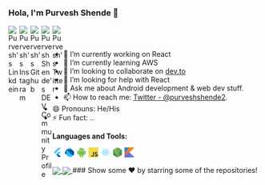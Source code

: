 ### Hola, I'm Purvesh Shende 👋

<a href="https://www.linkedin.com/in/purvesh-shende-a08293170/">
  <img align="left" alt="Purvesh's Linkdein" width="22px" src="https://www.flaticon.com/svg/vstatic/svg/174/174857.svg?token=exp=1611946676~hmac=c455e9366ea9814bee8fe7a221b1e71f" />
  
<a href="https://www.instagram.com/coder_purvesh/">
  <img align="left" alt="Purvesh's Instagram" width="22px" src="https://www.flaticon.com/svg/vstatic/svg/2111/2111463.svg?token=exp=1611946740~hmac=f93f87ef7f95875e7389c1e4e5abb22d" />
  
 <a href="https://github.com/purveshshende2">
  <img align="left" alt="Purvesh's Github" width="22px" src="https://www.flaticon.com/svg/vstatic/svg/733/733553.svg?token=exp=1611947018~hmac=ece3f65d4c72610d03282efe242c7720" />
  <a href="https://dev.to/purveshshende2">
  <img align="left" img src="https://d2fltix0v2e0sb.cloudfront.net/dev-badge.svg" alt="Purvesh Shende's DEV Community Profile"  width="22px">
</a>
  <a href="https://twitter.com/purveshshende2">
  <img align="left" alt="Purvesh's Twitter" width="22px" src="https://www.flaticon.com/svg/vstatic/svg/145/145812.svg?token=exp=1611947258~hmac=ac27b50368edbad11395a884195f1772" />
</a>
<br/>
<br/>

- 🔭 I’m currently working on React
- 🌱 I’m currently learning AWS
- 👯 I’m looking to collaborate on [dev.to](https://dev.to/purveshshende2)
- 🤔 I’m looking for help with React
- 💬 Ask me about Android development & web dev stuff.
- 📫 How to reach me: [Twitter - @purveshshende2](https://twitter.com/purveshshende2).
- 😄 Pronouns: He/His
- ⚡ Fun fact: ..


**Languages and Tools:**  

<code><img height="20" src="https://raw.githubusercontent.com/github/explore/80688e429a7d4ef2fca1e82350fe8e3517d3494d/topics/flutter/flutter.png"></code>
<code><img height="20" src="https://raw.githubusercontent.com/github/explore/80688e429a7d4ef2fca1e82350fe8e3517d3494d/topics/dart/dart.png"></code>
<code><img height="20" src="https://raw.githubusercontent.com/github/explore/80688e429a7d4ef2fca1e82350fe8e3517d3494d/topics/android/android.png"></code>
<code><img height="20" src="https://raw.githubusercontent.com/github/explore/80688e429a7d4ef2fca1e82350fe8e3517d3494d/topics/javascript/javascript.png"></code>
<code><img height="20" src="https://raw.githubusercontent.com/github/explore/80688e429a7d4ef2fca1e82350fe8e3517d3494d/topics/react/react.png"></code>
<code><img height="20" src="https://raw.githubusercontent.com/github/explore/80688e429a7d4ef2fca1e82350fe8e3517d3494d/topics/nodejs/nodejs.png"></code> 
<code><img height="20" src="https://raw.githubusercontent.com/github/explore/80688e429a7d4ef2fca1e82350fe8e3517d3494d/topics/kotlin/kotlin.png"></code>    

<a href="https://github.com/purveshshende2">
  <img align="center" src="https://github-readme-stats.vercel.app/api/top-langs/?username=purveshshende2&theme=light&hide_langs_below=1" />
</a>
<a href="https://github.com/purveshshende2">
  <img align="center" src="https://github-readme-stats.vercel.app/api?username=purveshshende2&&show_icon=true&title_color=1687a7&icon_color=1687a7&text_color=daf7dcc&bg_color=ffffff" />
</a>
### Show some ❤️ by starring some of the repositories!
